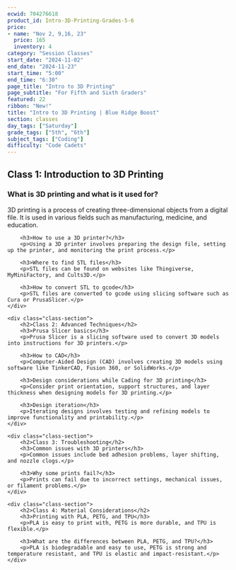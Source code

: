 ```yaml
---
ecwid: 704276618
product_id: Intro-3D-Printing-Grades-5-6
price:
- name: "Nov 2, 9,16, 23"
  price: 165
  inventory: 4
category: "Session Classes"
start_date: "2024-11-02"
end_date: "2024-11-23"
start_time: "5:00"
end_time: "6:30"
page_title: "Intro to 3D Printing"
page_subtitle: "For Fifth and Sixth Graders"
featured: 22
ribbon: "New!"
title: "Intro to 3D Printing | Blue Ridge Boost"
section: classes
day_tags: ["Saturday"]
grade_tags: ["5th", "6th"]
subject_tags: ["Coding"]
difficulty: "Code Cadets"
---
```

<div class="container">
    <div class="class-section">
        <h2>Class 1: Introduction to 3D Printing</h2>
        <h3>What is 3D printing and what is it used for?</h3>
        <p>3D printing is a process of creating three-dimensional objects from a digital file. It is used in various fields such as manufacturing, medicine, and education.</p>
        
        <h3>How to use a 3D printer?</h3>
        <p>Using a 3D printer involves preparing the design file, setting up the printer, and monitoring the print process.</p>
        
        <h3>Where to find STL files</h3>
        <p>STL files can be found on websites like Thingiverse, MyMiniFactory, and Cults3D.</p>
        
        <h3>How to convert STL to gcode</h3>
        <p>STL files are converted to gcode using slicing software such as Cura or PrusaSlicer.</p>
    </div>

    <div class="class-section">
        <h2>Class 2: Advanced Techniques</h2>
        <h3>Prusa Slicer basics</h3>
        <p>Prusa Slicer is a slicing software used to convert 3D models into instructions for 3D printers.</p>
        
        <h3>How to CAD</h3>
        <p>Computer-Aided Design (CAD) involves creating 3D models using software like TinkerCAD, Fusion 360, or SolidWorks.</p>
        
        <h3>Design considerations while Cading for 3D printing</h3>
        <p>Consider print orientation, support structures, and layer thickness when designing models for 3D printing.</p>
        
        <h3>Design iteration</h3>
        <p>Iterating designs involves testing and refining models to improve functionality and printability.</p>
    </div>

    <div class="class-section">
        <h2>Class 3: Troubleshooting</h2>
        <h3>Common issues with 3D printers</h3>
        <p>Common issues include bed adhesion problems, layer shifting, and nozzle clogs.</p>
        
        <h3>Why some prints fail?</h3>
        <p>Prints can fail due to incorrect settings, mechanical issues, or filament problems.</p>
    </div>

    <div class="class-section">
        <h2>Class 4: Material Considerations</h2>
        <h3>Printing with PLA, PETG, and TPU</h3>
        <p>PLA is easy to print with, PETG is more durable, and TPU is flexible.</p>
        
        <h3>What are the differences between PLA, PETG, and TPU?</h3>
        <p>PLA is biodegradable and easy to use, PETG is strong and temperature resistant, and TPU is elastic and impact-resistant.</p>
    </div>
</div>
